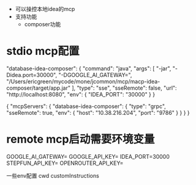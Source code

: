 + 可以操控本地idea的mcp
+ 支持功能
  + composer功能

# stdio mcp配置
"database-idea-composer": {
"command": "java",
"args": [
"-jar",
"-Didea.port=30000",
"-DGOOGLE_AI_GATEWAY=",
"/Users/ericgreen/mycode/mone/jcommon/mcp/macp-idea-composer/target/app.jar"
],
"type": "sse",
"sseRemote": false,
"url": "http://localhost:8080",
"env": {
"IDEA_PORT": "30000"
}
}

{
"mcpServers": {
"database-idea-composer": {
"type": "grpc",
"sseRemote": true,
"env": {
"host": "10.38.216.204",
"port": "9786"
}
}
}
}

# remote mcp启动需要环境变量
GOOGLE_AI_GATEWAY=
GOOGLE_API_KEY=
IDEA_PORT=30000
STEPFUN_API_KEY=
OPENROUTER_API_KEY=

一些env配置
cwd
customInstructions